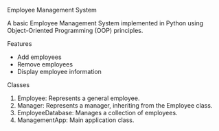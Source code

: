 Employee Management System

A basic Employee Management System implemented in Python using Object-Oriented Programming (OOP) principles.

Features

- Add employees
- Remove employees
- Display employee information

Classes

1. Employee: Represents a general employee.
2. Manager: Represents a manager, inheriting from the Employee class.
3. EmployeeDatabase: Manages a collection of employees.
4. ManagementApp: Main application class.


